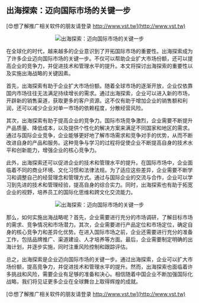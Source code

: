 ## **出海探索：迈向国际市场的关键一步**

[😍想了解推广相关软件的朋友请登录 http://www.vst.tw](http://www.vst.tw)

 <center><img src="https://vst.tw/MP4/tuiguang/png/8.png" alt="出海探索：迈向国际市场的关键一步"></center>

在全球化的时代，越来越多的企业意识到了开拓国际市场的重要性。出海探索成为了许多企业迈向国际市场的关键一步。不仅可以帮助企业扩大市场份额，还可以提高企业的竞争力，并促进技术和管理水平的提升。本文将探讨出海探索的重要性以及实施出海战略的关键因素。

首先，出海探索有助于企业扩大市场份额。随着全球市场的逐渐开放，企业仅依靠国内市场往往无法满足持续增长的需求。通过出海探索，企业可以进入新的市场，开辟新的销售渠道，获取更多的客户资源。这不仅有助于增加企业的销售额和利润，还可以减少企业对单一市场的依赖程度，分散经营风险。

其次，出海探索有助于提高企业的竞争力。国际市场竞争激烈，企业需要不断提升产品质量、降低成本，以及提供个性化的解决方案来满足不同国家和地区的需求。通过与国际企业竞争，企业能够更好地了解市场需求和竞争对手的优势，从而不断改进自身的产品和服务。这种竞争与学习的过程将促使企业不断提高自身的技术水平和创新能力，增强企业的核心竞争力。

此外，出海探索还可以促进企业的技术和管理水平的提升。在国际市场中，企业面临着不同的商业环境、文化习惯和法律法规。为了适应这些差异，企业需要不断学习和调整自己的经营理念和管理方式。通过与国际企业的交流与合作，企业可以学习到先进的技术和管理经验，提高自身的综合实力。同时，出海探索也有助于拓宽企业的视野，培养员工的国际化思维和跨文化交流能力。

 <center><img src="https://vst.tw/MP4/tuiguang/png/4.png" alt="出海探索：迈向国际市场的关键一步"></center>

那么，如何实施出海战略呢？首先，企业需要进行充分的市场调研，了解目标市场的需求、竞争情况和市场潜力。其次，企业需要进行产品定位和市场定位，确定自身的核心竞争力和差异化优势。在进入国际市场之前，企业还需要进行充分的准备工作，包括品牌推广、渠道建设、人才培养等方面。最后，企业需要制定明确的出海计划，并逐步实施，同时注重风险控制和跟踪评估。

总之，出海探索是企业迈向国际市场的关键一步。通过出海探索，企业可以扩大市场份额，提高竞争力，并促进技术和管理水平的提升。然而，出海探索也面临着许多挑战和风险，需要企业有足够的准备和决心。相信随着中国企业不断加强国际化战略，我们将见证更多企业在全球舞台上取得辉煌的成就。

[😍想了解推广相关软件的朋友请登录 http://www.vst.tw](http://www.vst.tw)



